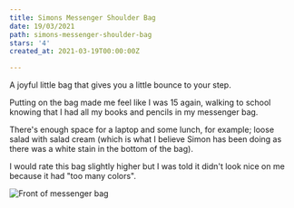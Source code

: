```yaml
---
title: Simons Messenger Shoulder Bag
date: 19/03/2021
path: simons-messenger-shoulder-bag
stars: '4'
created_at: 2021-03-19T00:00:00Z

---
```

A joyful little bag that gives you a little bounce to your step.

Putting on the bag made me feel like I was 15 again, walking to school knowing that I had all my books and pencils in my messenger bag.

There's enough space for a laptop and some lunch, for example; loose salad with salad cream (which is what I believe Simon has been doing as there was a white stain in the bottom of the bag).

I would rate this bag slightly higher but I was told it didn't look nice on me because it had "too many colors".

![Front of messenger bag](https://res.cloudinary.com/drsrl7tay/image/upload/v1616495072/Photo_on_19-03-2021_at_13.25_eihwpv.jpg "Messenger bag")